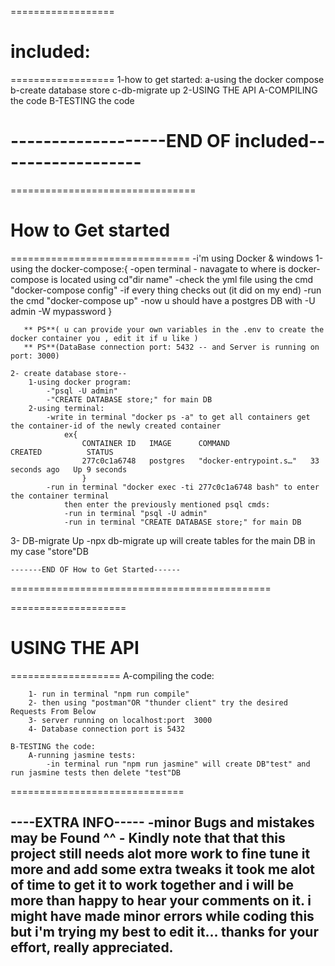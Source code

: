==================
# included:
==================
1-how to get started:
    a-using the docker compose
    b-create database store
    c-db-migrate up
2-USING THE API
    A-COMPILING the code
    B-TESTING the code

-------------------END OF included------------------
========================================================
================================
# How to Get started 
===============================
-i'm using Docker & windows 
1-using the docker-compose:{
    -open terminal
    - navagate to where is docker-compose is located using cd"dir name"
    -check the yml file using the cmd "docker-compose config"
    -if every thing checks out (it did on my end)
    -run the cmd "docker-compose up"
    -now u should have a postgres DB with -U admin  -W mypassword
    }

       ** PS**( u can provide your own variables in the .env to create the docker container you , edit it if u like )
       ** PS**(DataBase connection port: 5432 -- and Server is running on port: 3000)

    2- create database store--
        1-using docker program:
            -"psql -U admin"
            -"CREATE DATABASE store;" for main DB
        2-using terminal:
            -write in terminal "docker ps -a" to get all containers get the container-id of the newly created container
                ex{
                    CONTAINER ID   IMAGE      COMMAND                  CREATED          STATUS                             
                    277c0c1a6748   postgres   "docker-entrypoint.s…"   33 seconds ago   Up 9 seconds   
                    }
            -run in terminal "docker exec -ti 277c0c1a6748 bash" to enter the container terminal
                then enter the previously mentioned psql cmds:
                -run in terminal "psql -U admin"
                -run in terminal "CREATE DATABASE store;" for main DB

3- DB-migrate Up
    -npx db-migrate up will create tables for the main DB in my case "store"DB
    
    -------END OF How to Get Started------
=============================================

====================
#  USING THE API 
===================
    A-compiling the code:

        1- run in terminal "npm run compile"
        2- then using "postman"OR "thunder client" try the desired Requests From Below
        3- server running on localhost:port  3000
        4- Database connection port is 5432

    B-TESTING the code:
        A-running jasmine tests:
            -in terminal run "npm run jasmine" will create DB"test" and run jasmine tests then delete "test"DB
==============================



----EXTRA INFO-----
    -minor Bugs and mistakes may be Found ^^ -
Kindly note that that this project still needs alot more work to fine tune it more and add some extra tweaks
it took me alot of time to get it to work together
and i will be more than happy to hear your comments on it.
i might have made minor errors while coding this but i'm trying my best to edit it...
thanks for your effort, really appreciated. 
-----------------------------------------------------------